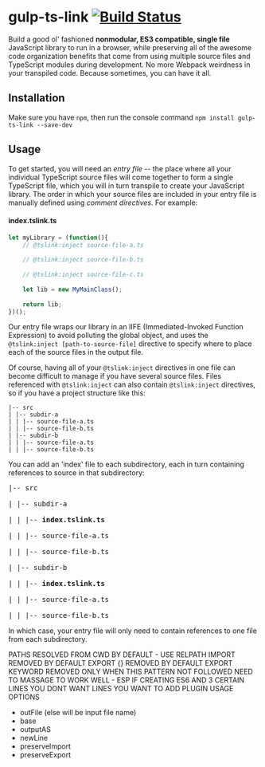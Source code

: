 # gulp-ts-link [![Build Status](https://travis-ci.com/byronwjones/gulp-ts-link.svg?branch=master)](https://travis-ci.com/byronwjones/gulp-ts-link)
Build a good ol' fashioned **nonmodular, ES3 compatible, single file** JavaScript library to run in a browser, while preserving all of the awesome code organization benefits that come from using multiple source files and TypeScript modules during development.  No more Webpack weirdness in your transpiled code.  Because sometimes, you can have it all.

## Installation
Make sure you have `npm`, then run the console command `npm install gulp-ts-link --save-dev`

## Usage
To get started, you will need an *entry file* -- the place where all your individual TypeScript source files will come together to form a single TypeScript file, which you will in turn transpile to create your JavaScript library.  The order in which your source files are included in your entry file is manually defined using *comment directives*.  For example:

#### index.tslink.ts
```js
let myLibrary = (function(){
    // @tslink:inject source-file-a.ts
    
    // @tslink:inject source-file-b.ts
    
    // @tslink:inject source-file-c.ts
    
    let lib = new MyMainClass();
    
    return lib;
})();
```

Our entry file wraps our library in an IIFE (Immediated-Invoked Function Expression) to avoid polluting the global object, and uses the `@tslink:inject [path-to-source-file]` directive to specify where to place each of the source files in the output file.

Of course, having all of your `@tslink:inject` directives in one file can become difficult to manage if you have several source files.  Files referenced with `@tslink:inject` can also contain `@tslink:inject` directives, so if you have a project structure like this:
```
|-- src
| |-- subdir-a
| | |-- source-file-a.ts
| | |-- source-file-b.ts
| |-- subdir-b
| | |-- source-file-a.ts
| | |-- source-file-b.ts
```

You can add an 'index' file to each subdirectory, each in turn containing references to source in that subdirectory:
<pre>
|-- src<br>
| |-- subdir-a<br>
| | |-- <b>index.tslink.ts</b><br>
| | |-- source-file-a.ts<br>
| | |-- source-file-b.ts<br>
| |-- subdir-b<br>
| | |-- <b>index.tslink.ts</b><br>
| | |-- source-file-a.ts<br>
| | |-- source-file-b.ts
</pre>

In which case, your entry file will only need to contain references to one file from each subdirectory.


PATHS RESOLVED FROM CWD BY DEFAULT - USE RELPATH
IMPORT REMOVED BY DEFAULT
EXPORT {} REMOVED BY DEFAULT
EXPORT KEYWORD REMOVED ONLY WHEN THIS PATTERN NOT FOLLOWED
NEED TO MASSAGE TO WORK WELL - ESP IF CREATING ES6 AND 3
CERTAIN LINES YOU DONT WANT
LINES YOU WANT TO ADD
PLUGIN USAGE
OPTIONS
 - outFile (else will be input file name)
 - base
 - outputAS
 - newLine
 - preserveImport
 - preserveExport
